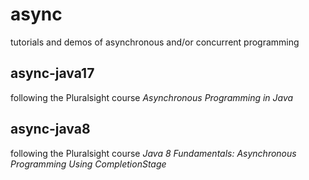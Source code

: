 # async
tutorials and demos of asynchronous and/or concurrent programming

## async-java17
following the Pluralsight course *Asynchronous Programming in Java*

## async-java8
following the Pluralsight course *Java 8 Fundamentals: Asynchronous Programming Using CompletionStage*
